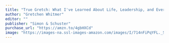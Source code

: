 ```yaml
---
title: "True Gretch: What I've Learned About Life, Leadership, and Everything in Between"
author: "Gretchen Whitmer"
editor: ""
publisher: "Simon & Schuster"
purchase_url: "https://amzn.to/4gbHXCd"
image: "https://images-na.ssl-images-amazon.com/images/I/714nFiPqYFL._SL75_.jpg"
---
```

